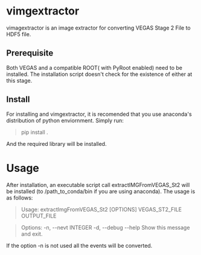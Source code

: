 # vimgextractor

vimagextractor is an image extractor for converting VEGAS Stage 2 File to HDF5 file.
## Prerequisite

Both VEGAS and a compatible ROOT( with PyRoot enabled) need to be installed. The installation script doesn't check for the existence of either at this stage. 

## Install

For installing and vimgextractor, it is recomended that you use anaconda's distribution of python enviornment.
Simply run:

> pip install .

And the required library will be installed.

# Usage

After installation, an executable script call extractIMGFromVEGAS_St2 will be installed (to /path_to_conda/bin if you are using anaconda). The usage is as follows:

> Usage: extractImgFromVEGAS_St2 [OPTIONS] VEGAS_ST2_FILE OUTPUT_FILE

> Options:
>  -n, --nevt INTEGER
>  -d, --debug
>  --help              Show this message and exit.

If the option -n is not used all the events will be converted.
